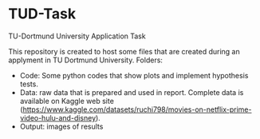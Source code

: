 # TUD-Task
TU-Dortmund University Application Task

This repository is created to host some files that are created during an applyment in TU Dortmund University.
Folders:
  - Code: Some python codes that show plots and implement hypothesis tests.
  - Data: raw data that is prepared and used in report. Complete data is available on Kaggle web site (https://www.kaggle.com/datasets/ruchi798/movies-on-netflix-prime-video-hulu-and-disney).
  - Output: images of results
